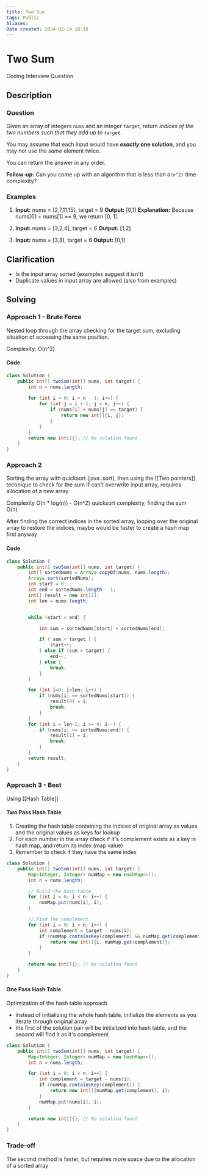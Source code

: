 ```yaml
---
title: Two Sum
tags: Public
Aliases:
Date created: 2024-02-14 18:18
---
```


# Two Sum
Coding Interview Question

## Description

### Question
Given an array of integers `nums` and an integer `target`, return _indices of the two numbers such that they add up to `target`_.

You may assume that each input would have **_exactly_ one solution**, and you may not use the _same_ element twice.

You can return the answer in any order.

**Follow-up:** Can you come up with an algorithm that is less than `O(n^2)` time complexity?

### Examples
1. **Input:** nums = [2,7,11,15], target = 9
	**Output:** [0,1]
	**Explanation:** Because nums[0] + nums[1] == 9, we return [0, 1].

2. 
	**Input:** nums = [3,2,4], target = 6
	**Output:** [1,2]

3. 
	**Input:** nums = [3,3], target = 6
	**Output:** [0,1]

## Clarification

- Is the input array sorted (examples suggest it isn't)
- Duplicate values in input array are allowed (also from examples)

## Solving

### Approach 1 - Brute Force
Nested loop through the array checking for the target sum, excluding situation of accessing the same position.

Complexity: O(n^2)

#### Code
```java
class Solution {
    public int[] twoSum(int[] nums, int target) {
        int n = nums.length;
        
        for (int i = 0; i < n - 1; i++) {
            for (int j = i + 1; j < n; j++) {
                if (nums[i] + nums[j] == target) {
                    return new int[]{i, j};
                }
            }
        }
        return new int[]{}; // No solution found
    }
}
```

### Approach 2


Sorting the array with quicksort (java .sort), then using the [[Two pointers]] technique to check for the sum
If can't overwrite input array, requires allocation of a new array

Complexity O(n * log(n)) - O(n^2) quicksort complexity, finding the sum O(n) 

After finding the correct indices in the sorted array, looping over the original array to restore the indices, maybe would be faster to create a hash map first anyway

#### Code
```java
class Solution {
    public int[] twoSum(int[] nums, int target) {
        int[] sortedNums = Arrays.copyOf(nums, nums.length);
        Arrays.sort(sortedNums);
        int start = 0;
        int end = sortedNums.length - 1;
        int[] result = new int[2];
        int len = nums.length;


        while (start < end) {

            int sum = sortedNums[start] + sortedNums[end];

            if ( sum < target ) {
                start++;
            } else if (sum > target) {
                end--;
            } else {
                break;
            } 
        }

        for (int i=0; i<len; i++) {
            if (nums[i] == sortedNums[start]) {
                result[0] = i;
                break;
            }
        }
        for (int i = len-1; i >= 0; i--) {
            if (nums[i] == sortedNums[end]) {
                result[1] = i;
                break;
            }
        }
        return result;
    }
}
```

### Approach 3 - Best
Using [[Hash Table]] 

#### Two Pass Hash Table

1. Creating the hash table containing the indices of original array as values and the original values as keys for lookup
2. For each number in the array check if it's complement exists as a key in hash map, and return its index (map value)
3. Remember to check if they have the same index

```java
class Solution {
    public int[] twoSum(int[] nums, int target) {
        Map<Integer, Integer> numMap = new HashMap<>();
        int n = nums.length;

        // Build the hash table
        for (int i = 0; i < n; i++) {
            numMap.put(nums[i], i);
        }

        // Find the complement
        for (int i = 0; i < n; i++) {
            int complement = target - nums[i];
            if (numMap.containsKey(complement) && numMap.get(complement) != i) {
                return new int[]{i, numMap.get(complement)};
            }
        }

        return new int[]{}; // No solution found
    }
}
```

#### One Pass Hash Table
Optimization of the hash table approach

- Instead of initializing the whole hash table, initialize the elements as you iterate through original array
- the first of the solution pair will be initialized into hash table, and the second will find it as it's complement
```java
class Solution {
    public int[] twoSum(int[] nums, int target) {
        Map<Integer, Integer> numMap = new HashMap<>();
        int n = nums.length;

        for (int i = 0; i < n; i++) {
            int complement = target - nums[i];
            if (numMap.containsKey(complement)) {
                return new int[]{numMap.get(complement), i};
            }
            numMap.put(nums[i], i);
        }

        return new int[]{}; // No solution found
    }
}
```


### Trade-off
The second method is faster, but requires more space due to the allocation of a sorted array
